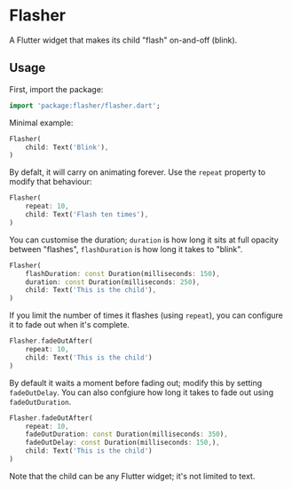# Flasher

A Flutter widget that makes its child "flash" on-and-off (blink).

## Usage

First, import the package:

```dart
import 'package:flasher/flasher.dart';
```

Minimal example:

```dart
Flasher(
    child: Text('Blink'),
)
```

By defalt, it will carry on animating forever. Use the `repeat` property to modify that behaviour:

```dart
Flasher(
    repeat: 10,
    child: Text('Flash ten times'),
)
```

You can customise the duration; `duration` is how long it sits at full opacity between "flashes", `flashDuration` is how long it takes to "blink".

```dart
Flasher(
    flashDuration: const Duration(milliseconds: 150),
    duration: const Duration(milliseconds: 250),
    child: Text('This is the child'),
)
```

If you limit the number of times it flashes (using `repeat`), you can configure it to fade out when it's complete.

```dart
Flasher.fadeOutAfter(
    repeat: 10,    
    child: Text('This is the child')
)
```

By default it waits a moment before fading out; modify this by setting `fadeOutDelay`. You can also confgiure how long it takes to fade out using `fadeOutDuration`.

```dart
Flasher.fadeOutAfter(
    repeat: 10,
    fadeOutDuration: const Duration(milliseconds: 350),
    fadeOutDelay: const Duration(milliseconds: 150,),
    child: Text('This is the child')
)
```

Note that the child can be any Flutter widget; it's not limited to text.

